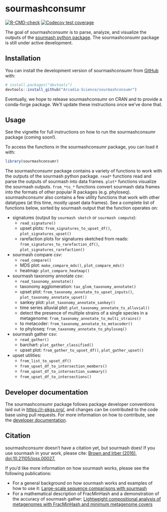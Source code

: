 
<!-- README.md is generated from README.Rmd. Please edit that file -->

# sourmashconsumr

<!-- badges: start -->

[![R-CMD-check](https://github.com/Arcadia-Science/sourmashconsumr/actions/workflows/check-standard.yaml/badge.svg)](https://github.com/Arcadia-Science/sourmashconsumr/actions/workflows/check-standard.yaml)
[![Codecov test
coverage](https://codecov.io/gh/Arcadia-Science/sourmashconsumr/branch/main/graph/badge.svg)](https://app.codecov.io/gh/Arcadia-Science/sourmashconsumr?branch=main)
<!-- badges: end -->

The goal of sourmashconsumr is to parse, analyze, and visualize the
outputs of the [sourmash python
package](https://sourmash.readthedocs.io/en/latest/). The
sourmashconsumr package is still under active development.

## Installation

You can install the development version of sourmashconsumr from
[GitHub](https://github.com/) with:

``` r
# install.packages("devtools")
devtools::install_github("Arcadia-Science/sourmashconsumr")
```

Eventually, we hope to release sourmashconsumr on CRAN and to provide a
conda-forge package. We’ll update these instructions once we’ve done
that.

## Usage

See the vignette for full instructions on how to run the sourmashconsumr
package (coming soon!).

To access the functions in the sourmashconsumr package, you can load it
with:

``` r
library(sourmashconsumr)
```

The sourmashconsumr package contains a variety of functions to work with
the outputs of the sourmash python package. `read*` functions read and
parse the outputs of sourmash into data frames. `plot*` functions
visualize the sourmash outputs. `from_*to_*` functions convert sourmash
data frames into the formats of other popular R packages
(e.g. phyloseq). sourmashconsumr also contains a few utility functions
that work with other datatypes (at this time, mostly upset data frames).
See a complete list of functions below, sorted by sourmash output that
the function operates on:

- signatures (output by `sourmash sketch` or `sourmash compute`):
  - `read_signature()`
  - upset plots: `from_signatures_to_upset_df()`,
    `plot_signatures_upset()`
  - rarefaction plots for signatures sketched from reads:
    `from_signatures_to_rarefaction_df()`,
    `plot_signatures_rarefaction()`
- sourmash compare csv:
  - `read_compare()`
  - MDS plot: `make_compare_mds()`, `plot_compare_mds()`
  - heatmap: `plot_compare_heatmap()`
- sourmash taxonomy annotate csv:
  - `read_taxonomy_annotate()`
  - taxonomy agglomeration: `tax_glom_taxonomy_annotate()`
  - upset plot: `from_taxonomy_annotate_to_upset_inputs()`,
    `plot_taxonomy_annotate_upset()`
  - sankey plot: `plot_taxonomy_annotate_sankey()`
  - time series alluvial plot: `plot_taxonomy_annotate_ts_alluvial()`
  - detect the presence of multiple strains of a single species in a
    metagenome: `from_taxonomy_annotate_to_multi_strains()`
  - to metacoder: `from_taxonomy_annotate_to_metacoder()`
  - to phyloseq: `from_taxonomy_annotate_to_phyloseq()`
- sourmash gather csv:
  - `read_gather()`
  - barchart: `plot_gather_classified()`
  - upset plot: `from_gather_to_upset_df()`, `plot_gather_upset()`
- upset utilities:
  - `from_list_to_upset_df()`
  - `from_upset_df_to_intersection_members()`
  - `from_upset_df_to_intersection_summary()`
  - `from_upset_df_to_intersections()`

## Developer documentation

The sourmashconsumr package follows package developer conventions laid
out in <https://r-pkgs.org/>, and changes can be contributed to the code
base using pull requests. For more information on how to contribute, see
the [developer documentation](devdoc.md).

## Citation

sourmashconsumr doesn’t have a citation yet, but sourmash does! If you
use sourmash in your work, please cite: [Brown and Irber (2016),
doi:10.21105/joss.00027.](https://joss.theoj.org/papers/10.21105/joss.00027)

If you’d like more information on how sourmash works, please see the
following publications:

- For a general background on how sourmash works and examples of how to
  use it: [Large-scale sequence comparisons with
  sourmash](https://f1000research.com/articles/8-1006/v1)
- For a mathematical description of FracMinHash and a demonstration of
  the accuracy of sourmash gather: [Lightweight compositional analysis
  of metagenomes with FracMinHash and minimum metagenome
  covers](https://www.biorxiv.org/content/10.1101/2022.01.11.475838v2.abstract)
